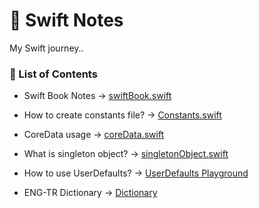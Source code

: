 # 📔 Swift Notes

My Swift journey..

### 📘 List of Contents

- Swift Book Notes -> [swiftBook.swift](https://github.com/sametkoyuncu/swift-notes/blob/master/swiftBook.swift)
- How to create constants file? -> [Constants.swift](https://github.com/sametkoyuncu/swift-notes/blob/master/Constants.swift)
- CoreData usage -> [coreData.swift](https://github.com/sametkoyuncu/swift-notes/blob/master/coreData.swift)
- What is singleton object? -> [singletonObject.swift](https://github.com/sametkoyuncu/swift-notes/blob/master/singletonObject.swift)
- How to use UserDefaults? -> [UserDefaults Playground](https://github.com/sametkoyuncu/swift-notes/blob/master/UserDefaults-Playground/UserDefaults.playground/Contents.swift)

- ENG-TR Dictionary -> [Dictionary](https://github.com/sametkoyuncu/swift-notes/blob/master/dictionary.md)
